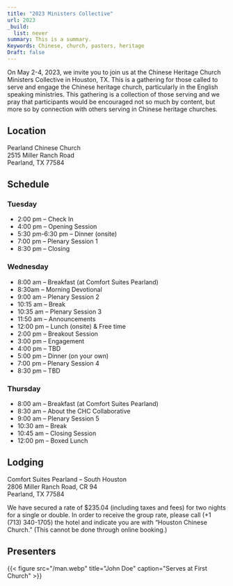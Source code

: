 ```yaml
---
title: "2023 Ministers Collective"
url: 2023
_build:
  list: never
summary: This is a summary.
Keywords: Chinese, church, pastors, heritage
Draft: false
---
```

On May 2-4, 2023, we invite you to join us at the Chinese Heritage Church Ministers Collective in Houston, TX. This is a gathering for those called to serve and engage the Chinese heritage church, particularly in the English speaking ministries. This gathering is a collection of those serving and we pray that participants would be encouraged not so much by content, but more so by connection with others serving in Chinese heritage churches.

## Location
Pearland Chinese Church    
2515 Miller Ranch Road   
Pearland, TX 77584

## Schedule

### Tuesday
- 2:00 pm – Check In
- 4:00 pm – Opening Session 
- 5:30 pm-6:30 pm – Dinner (onsite)
- 7:00 pm – Plenary Session 1
- 8:30 pm – Closing

### Wednesday
- 8:00 am – Breakfast (at Comfort Suites Pearland)
- 8:30am – Morning Devotional
- 9:00 am – Plenary Session 2
- 10:15 am – Break
- 10:35 am – Plenary Session 3
- 11:50 am – Announcements
- 12:00 pm – Lunch (onsite) & Free time
- 2:00 pm – Breakout Session
- 3:00 pm – Engagement
- 4:00 pm – TBD
- 5:00 pm – Dinner (on your own)
- 7:00 pm – Plenary Session 4
- 8:30 pm – TBD

### Thursday
- 8:00 am – Breakfast (at Comfort Suites Pearland)
- 8:30 am – About the CHC Collaborative
- 9:00 am – Plenary Session 5
- 10:30 am – Break
- 10:45 am – Closing Session
- 12:00 pm – Boxed Lunch

## Lodging

Comfort Suites Pearland – South Houston  
2806 Miller Ranch Road, CR 94  
Pearland, TX 77584  

We have secured a rate of $235.04 (including taxes and fees) for two nights for a single or double. In order to receive the group rate, please call (+1 (713) 340-1705) the hotel and indicate you are with “Houston Chinese Church.” (This cannot be done through online booking.)

## Presenters

{{< figure src="/man.webp" title="John Doe" caption="Serves at First Church" >}} 


